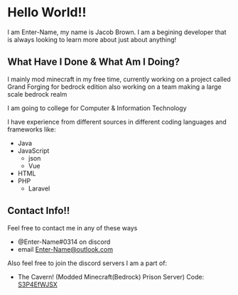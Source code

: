 # Hello World!!

I am Enter-Name, my name is Jacob Brown.
I am a begining developer that is always looking to learn more about just about anything!


## What Have I Done & What Am I Doing?

I mainly mod minecraft in my free time,
  currently working on a project called Grand Forging for bedrock edition
  also working on a team making a large scale bedrock realm
  
I am going to college for Computer & Information Technology

I have experience from different sources in different coding languages and frameworks like:
- Java
- JavaScript
  - json
  - Vue
- HTML
- PHP
  - Laravel

## Contact Info!!

Feel free to contact me in any of these ways
- @Enter-Name#0314 on discord
- email [Enter-Name@outlook.com](enter-name@outlook.com)

Also feel free to join the discord servers I am a part of:
- The Cavern! (Modded Minecraft(Bedrock) Prison Server) Code: [S3P4EfWJSX](https://discord.gg/S3P4EfWJSX)
